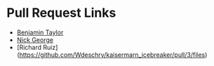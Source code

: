 # Pull Request Links

- [Benjamin Taylor](https://github.com/amansharma96/aman-StoryTime_SER316_FALL2022_B/pull/1)
- [Nick George](https://github.com/Wdeschry/kaisermarn_icebreaker/pull/1)
- [Richard Ruiz] (https://github.com/Wdeschry/kaisermarn_icebreaker/pull/3/files)
